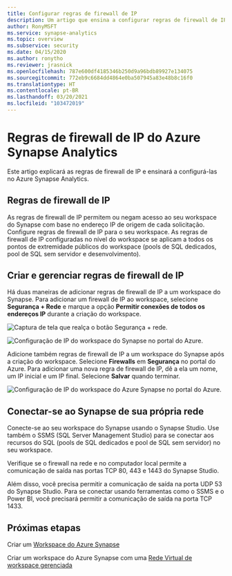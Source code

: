 ```yaml
---
title: Configurar regras de firewall de IP
description: Um artigo que ensina a configurar regras de firewall de IP no Azure Synapse Analytics
author: RonyMSFT
ms.service: synapse-analytics
ms.topic: overview
ms.subservice: security
ms.date: 04/15/2020
ms.author: ronytho
ms.reviewer: jrasnick
ms.openlocfilehash: 787e600df4185346b250d9a96bdb89927e134075
ms.sourcegitcommit: 772eb9c6684dd4864e0ba507945a83e48b8c16f0
ms.translationtype: HT
ms.contentlocale: pt-BR
ms.lasthandoff: 03/20/2021
ms.locfileid: "103472019"
---
```

# <a name="azure-synapse-analytics-ip-firewall-rules"></a>Regras de firewall de IP do Azure Synapse Analytics

Este artigo explicará as regras de firewall de IP e ensinará a configurá-las no Azure Synapse Analytics.

## <a name="ip-firewall-rules"></a>Regras de firewall de IP

As regras de firewall de IP permitem ou negam acesso ao seu workspace do Synapse com base no endereço IP de origem de cada solicitação. Configure regras de firewall de IP para o seu workspace. As regras de firewall de IP configuradas no nível do workspace se aplicam a todos os pontos de extremidade públicos do workspace (pools de SQL dedicados, pool de SQL sem servidor e desenvolvimento).

## <a name="create-and-manage-ip-firewall-rules"></a>Criar e gerenciar regras de firewall de IP

Há duas maneiras de adicionar regras de firewall de IP a um workspace do Synapse. Para adicionar um firewall de IP ao workspace, selecione **Segurança + Rede** e marque a opção **Permitir conexões de todos os endereços IP** durante a criação do workspace.

![Captura de tela que realça o botão Segurança + rede.](./media/synpase-workspace-ip-firewall/ip-firewall-1.png)

![Configuração de IP do workspace do Synapse no portal do Azure.](./media/synpase-workspace-ip-firewall/ip-firewall-2.png)

Adicione também regras de firewall de IP a um workspace do Synapse após a criação do workspace. Selecione **Firewalls** em **Segurança** no portal do Azure. Para adicionar uma nova regra de firewall de IP, dê a ela um nome, um IP inicial e um IP final. Selecione **Salvar** quando terminar.

![Configuração de IP do workspace do Azure Synapse no portal do Azure.](./media/synpase-workspace-ip-firewall/ip-firewall-3.png)

## <a name="connect-to-synapse-from-your-own-network"></a>Conectar-se ao Synapse de sua própria rede

Conecte-se ao seu workspace do Synapse usando o Synapse Studio. Use também o SSMS (SQL Server Management Studio) para se conectar aos recursos do SQL (pools de SQL dedicados e pool de SQL sem servidor) no seu workspace.

Verifique se o firewall na rede e no computador local permite a comunicação de saída nas portas TCP 80, 443 e 1443 do Synapse Studio.

Além disso, você precisa permitir a comunicação de saída na porta UDP 53 do Synapse Studio. Para se conectar usando ferramentas como o SSMS e o Power BI, você precisará permitir a comunicação de saída na porta TCP 1433.


## <a name="next-steps"></a>Próximas etapas

Criar um [Workspace do Azure Synapse](../quickstart-create-workspace.md)

Criar um workspace do Azure Synapse com uma [Rede Virtual de workspace gerenciada](./synapse-workspace-managed-vnet.md)
